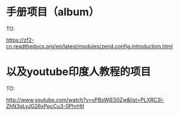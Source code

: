 手册项目（album）
=======================

TO:

https://zf2-cn.readthedocs.org/en/latest/modules/zend.config.introduction.html


以及youtube印度人教程的项目
===========================

TO:

http://www.youtube.com/watch?v=vPBsWjE50Zw&list=PLXRC3l-ZhN3qLyJG26xPpcCu3-0PhrHtI
